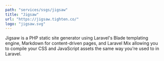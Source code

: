 ```yaml
---
path: "services/ssgs/jigsaw"
title: "Jigsaw"
url: "https://jigsaw.tighten.co/"
logo: "jigsaw.svg"
---
```


Jigsaw is a PHP static site generator using Laravel's Blade templating engine, Markdown for content-driven pages, and Laravel Mix allowing you to compile your CSS and JavaScript assets the same way you're used to in Laravel.
